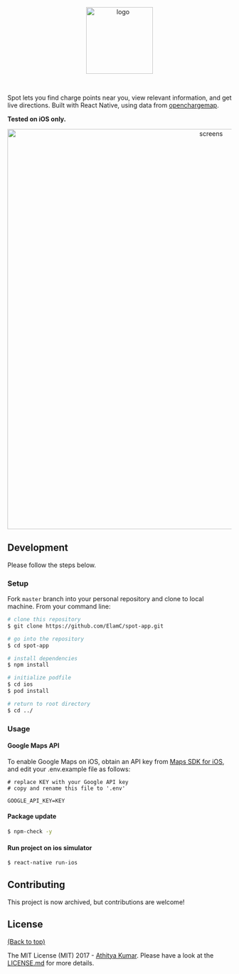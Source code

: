 
<p align="center">
  <img alt="logo" title="logo" src="https://i.imgur.com/i8VpW6P.png" width="150">
</p>
<br>


Spot lets you find charge points near you, view relevant information, and get live directions. Built with React Native, using  data from [openchargemap](https://openchargemap.org/site).

**Tested on iOS only.**

<p align="center">
  <img alt="screens" title="screens" src="https://i.imgur.com/5YrG1Zs.png" width="900">
</p>


## Development
Please follow the steps below.


### Setup

Fork `master` branch into your personal repository and clone to local machine. From your command line:

```sh
# clone this repository
$ git clone https://github.com/ElamC/spot-app.git

# go into the repository
$ cd spot-app

# install dependencies
$ npm install

# initialize podfile
$ cd ios
$ pod install

# return to root directory
$ cd ../
```


### Usage

#### Google Maps API
To enable Google Maps on iOS, obtain an API key from [Maps SDK for iOS](https://developers.google.com/maps/documentation/ios-sdk/get-api-key), and edit your .env.example file as follows:


```dosini
# replace KEY with your Google API key
# copy and rename this file to '.env'

GOOGLE_API_KEY=KEY
```


#### Package update

``` sh
$ npm-check -y
```

#### Run project on ios simulator

``` sh
$ react-native run-ios
```


## Contributing

This project is now archived, but contributions are welcome!

## License

[(Back to top)](#table-of-contents)


The MIT License (MIT) 2017 - [Athitya Kumar](https://github.com/athityakumar/). Please have a look at the [LICENSE.md](LICENSE.md) for more details.

